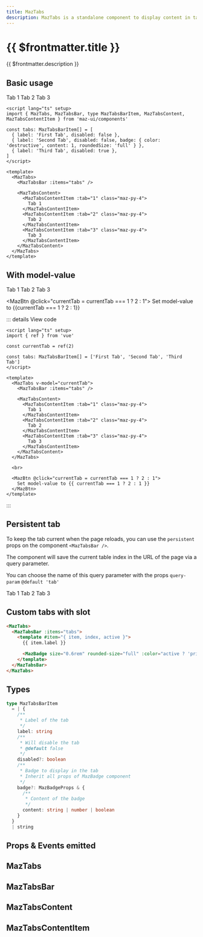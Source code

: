 ```yaml
---
title: MazTabs
description: MazTabs is a standalone component to display content in tabs with animations
---
```


# {{ $frontmatter.title }}

{{ $frontmatter.description }}

## Basic usage

<MazTabs>
  <MazTabsBar :items="tabs" />

  <MazTabsContent>
    <MazTabsContentItem :tab="1" class="maz-py-4">
      Tab 1
    </MazTabsContentItem>
    <MazTabsContentItem :tab="2" class="maz-py-4">
      Tab 2
    </MazTabsContentItem>
    <MazTabsContentItem :tab="3" class="maz-py-4">
      Tab 3
    </MazTabsContentItem>
  </MazTabsContent>
</MazTabs>

```vue
<script lang="ts" setup>
import { MazTabs, MazTabsBar, type MazTabsBarItem, MazTabsContent, MazTabsContentItem } from 'maz-ui/components'

const tabs: MazTabsBarItem[] = [
  { label: 'First Tab', disabled: false },
  { label: 'Second Tab', disabled: false, badge: { color: 'destructive', content: 1, roundedSize: 'full' } },
  { label: 'Third Tab', disabled: true },
]
</script>

<template>
  <MazTabs>
    <MazTabsBar :items="tabs" />

    <MazTabsContent>
      <MazTabsContentItem :tab="1" class="maz-py-4">
        Tab 1
      </MazTabsContentItem>
      <MazTabsContentItem :tab="2" class="maz-py-4">
        Tab 2
      </MazTabsContentItem>
      <MazTabsContentItem :tab="3" class="maz-py-4">
        Tab 3
      </MazTabsContentItem>
    </MazTabsContent>
  </MazTabs>
</template>
```

## With model-value

<MazTabs v-model="currentTab">
  <MazTabsBar :items="tabs" />

  <MazTabsContent>
    <MazTabsContentItem :tab="1" class="maz-py-4">
      Tab 1
    </MazTabsContentItem>
    <MazTabsContentItem :tab="2" class="maz-py-4">
      Tab 2
    </MazTabsContentItem>
    <MazTabsContentItem :tab="3" class="maz-py-4">
      Tab 3
    </MazTabsContentItem>
  </MazTabsContent>
</MazTabs>

<br />

<MazBtn @click="currentTab = currentTab === 1 ? 2 : 1">
Set model-value to {{currentTab === 1 ? 2 : 1}}
</MazBtn>

::: details View code

```vue
<script lang="ts" setup>
import { ref } from 'vue'

const currentTab = ref(2)

const tabs: MazTabsBarItem[] = ['First Tab', 'Second Tab', 'Third Tab']
</script>

<template>
  <MazTabs v-model="currentTab">
    <MazTabsBar :items="tabs" />

    <MazTabsContent>
      <MazTabsContentItem :tab="1" class="maz-py-4">
        Tab 1
      </MazTabsContentItem>
      <MazTabsContentItem :tab="2" class="maz-py-4">
        Tab 2
      </MazTabsContentItem>
      <MazTabsContentItem :tab="3" class="maz-py-4">
        Tab 3
      </MazTabsContentItem>
    </MazTabsContent>
  </MazTabs>

  <br>

  <MazBtn @click="currentTab = currentTab === 1 ? 2 : 1">
    Set model-value to {{ currentTab === 1 ? 2 : 1 }}
  </MazBtn>
</template>
```

:::

## Persistent tab

To keep the tab current when the page reloads, you can use the `persistent` props on the component `<MazTabsBar />`.

The component will save the current table index in the URL of the page via a query parameter.

You can choose the name of this query parameter with the props `query-param` `@default 'tab'`

<MazTabs>
  <MazTabsBar :items="tabs2" persistent />

  <MazTabsContent>
    <MazTabsContentItem :tab="1" class="maz-py-4">
      Tab 1
    </MazTabsContentItem>
    <MazTabsContentItem :tab="2" class="maz-py-4">
      Tab 2
    </MazTabsContentItem>
    <MazTabsContentItem :tab="3" class="maz-py-4">
      Tab 3
    </MazTabsContentItem>
  </MazTabsContent>
</MazTabs>

## Custom tabs with slot

<MazTabs>
  <MazTabsBar :items="tabs2">
    <template #item="{ item, index, active }">
      {{ item.label }}
      <MazBadge
        size="0.6rem"
        rounded-size="full"
        :color="active ? 'primary' : 'transparent'"
      >
        {{ index}}
      </MazBadge>
    </template>
  </MazTabsBar>
</MazTabs>

```html
<MazTabs>
  <MazTabsBar :items="tabs">
    <template #item="{ item, index, active }">
      {{ item.label }}

      <MazBadge size="0.6rem" rounded-size="full" :color="active ? 'primary' : 'transparent'"> {{ index }} </MazBadge>
    </template>
  </MazTabsBar>
</MazTabs>
```

<script lang="ts" setup>
  import { ref } from 'vue'

  const currentTab = ref(2)

  const tabs: MazTabsBarItem[] = [
    { label: 'First Tab', disabled: false },
    { label: 'Second Tab', disabled: false, badge: { color: 'destructive', content: 1, roundedSize: 'full' } },
    { label: 'Third Tab', disabled: true },
  ]

  const tabs2: MazTabsBarItem[] = ['First Tab', 'Second Tab', 'Third Tab', 'Fourth Tab', 'Fifth Tab', 'Sixth Tab', 'Seventh Tab', 'Eighth Tab', 'Ninth Tab', 'Tenth Tab']
</script>

## Types

```ts
type MazTabsBarItem
  = | {
    /**
     * Label of the tab
     */
    label: string
    /**
     * Will disable the tab
     * @default false
     */
    disabled?: boolean
    /**
     * Badge to display in the tab
     * Inherit all props of MazBadge component
     */
    badge?: MazBadgeProps & {
      /**
       * Content of the badge
       */
      content: string | number | boolean
    }
  }
  | string
```

## Props & Events emitted

## MazTabs

<!--@include: ./../../.vitepress/generated-docs/maz-tabs.doc.md-->

## MazTabsBar

<!--@include: ./../../.vitepress/generated-docs/maz-tabs-bar.doc.md-->

## MazTabsContent

<!--@include: ./../../.vitepress/generated-docs/maz-tabs-content.doc.md-->

## MazTabsContentItem

<!--@include: ./../../.vitepress/generated-docs/maz-tabs-content-item.doc.md-->
